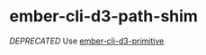 # ember-cli-d3-path-shim

*DEPRECATED*
Use [ember-cli-d3-primitive](https://github.com/ivanvanderbyl/ember-cli-d3-primitive)
